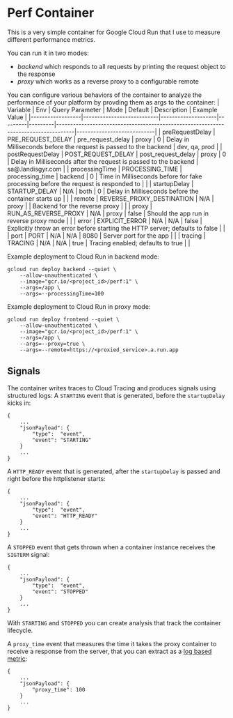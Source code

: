 # Perf Container

This is a very simple container for Google Cloud Run that I use to measure different performance metrics.

You can run it in two modes:
* *backend* which responds to all requests by printing the request object to the response
* *proxy* which works as a reverse proxy to a configurable remote

You can configure various behaviors of the container to analyze the performance of your platform by provding them as args to the container:
| Variable         | Env                       | Query Parameter    | Mode    | Default | Description                                                                        | Example Value              |
|------------------|---------------------------|--------------------|---------|---------|------------------------------------------------------------------------------------|----------------------------|
| preRequestDelay  | PRE_REQUEST_DELAY         | pre_request_delay  | proxy   | 0       | Delay in Milliseconds before the request is passed to the backend                  | dev, qa, prod              |
| postRequestDelay | POST_REQUEST_DELAY        | post_request_delay | proxy   | 0       | Delay in Milliseconds after the request is passed to the backend                   | sa@<project>.landisgyr.com |
| processingTime   | PROCESSING_TIME           | processing_time    | backend | 0       | Time in Milliseconds before for fake processing before the request is responded to |                            |
| startupDelay     | STARTUP_DELAY             | N/A                | both    | 0       | Delay in Milliseconds before the container starts up                               |                            |
| remote           | REVERSE_PROXY_DESTINATION | N/A                | proxy   |         | Backend for the reverse proxy                                                      |                            |
| proxy            | RUN_AS_REVERSE_PROXY      | N/A                | proxy   | false   | Should the app run in reverse proxy mode                                           |                            |
| error            | EXPLICIT_ERROR            | N/A                | N/A     | false   | Explicitly throw an error before starting the HTTP server; defaults to false       |                            |
| port             | PORT                      | N/A                | N/A     | 8080    | Server port for the app                                                            |                            |
| tracing          | TRACING                   | N/A                | N/A     | true    | Tracing enabled; defaults to true                                                  |                            |

Example deployment to Cloud Run in backend mode:
```
gcloud run deploy backend --quiet \
    --allow-unauthenticated \
    --image="gcr.io/<project_id>/perf:1" \
    --args=/app \
    --args=--processingTime=100
```

Example deployment to Cloud Run in proxy mode:
```
gcloud run deploy frontend --quiet \
    --allow-unauthenticated \
    --image="gcr.io/<project_id>/perf:1" \
    --args=/app \
    --args=--proxy=true \
    --args=--remote=https://<proxied_service>.a.run.app
```

## Signals

The container writes traces to Cloud Tracing and produces signals using structured logs:
A `STARTING` event that is generated, before the `startupDelay` kicks in:
```
{
    ...
    "jsonPayload": {
        "type":  "event",
        "event": "STARTING"
    }
    ...
}
```

A `HTTP_READY` event that is generated, after the `startupDelay` is passed and right before the httplistener starts:
```
{
    ...
    "jsonPayload": {
        "type":  "event",
        "event": "HTTP_READY"
    }
    ...
}
```

A `STOPPED` event that gets thrown when a container instance receives the `SIGTERM` signal:
```
{
    ...
    "jsonPayload": {
        "type":  "event",
        "event": "STOPPED"
    }
    ...
}
```

With `STARTING` and `STOPPED` you can create analysis that track the container lifecycle.

A `proxy_time` event that measures the time it takes the proxy container to receive a response from the server, that you can extract as a [log based metric](https://cloud.google.com/logging/docs/logs-based-metrics):
```
{
    ...
    "jsonPayload": {
        "proxy_time": 100
    }
    ...
}
```


